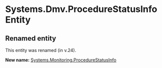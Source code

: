 # Systems.Dmv.ProcedureStatusInfo Entity

## Renamed entity

This entity was renamed (in v.24).

**New name:** [Systems.Monitoring.ProcedureStatusInfo](Systems.Monitoring.ProcedureStatusInfo.md)
